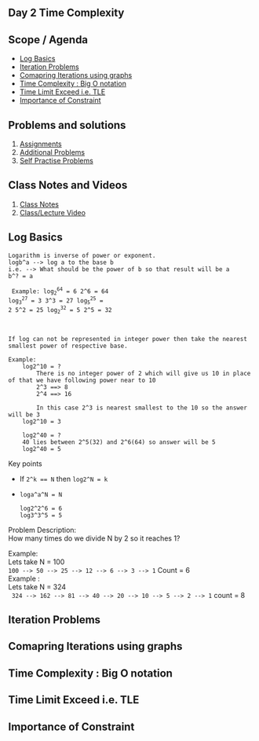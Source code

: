 
## Day 2 Time Complexity

## Scope / Agenda
- [Log Basics](#log-basics)
- [Iteration Problems](#iteration-problems)
- [Comapring Iterations using graphs](#comapring-iterations-using-graphs)
- [Time Complexity : Big O notation](#time-complexity--big-o-notation)
- [Time Limit Exceed i.e. TLE](#time-limit-exceed-ie-tle)
- [Importance of Constraint](#importance-of-constraint)


## Problems and solutions

1. [Assignments]()
2. [Additional Problems]()
3. [Self Practise Problems]()

## Class Notes and Videos

1. [Class Notes](../../class_Notes/DSA%20Intermediate%20Notes/2%20Time%20Complexity(%2025-08-23).pdf)
2. [Class/Lecture Video](https://www.youtube.com/watch?v=nz1IwfVC30E)


## Log Basics

    Logarithm is inverse of power or exponent.
    logb^a --> log a to the base b
    i.e. --> What should be the power of b so that result will be a
    b^? = a 

<code><pre>
Example:
    log<sub>2</sub><sup>64</sup> = 6    2^6 = 64
    log<sub>3</sub><sup>27</sup> = 3    3^3 = 27
    log<sub>5</sub><sup>25</sup> = 2    5^2 = 25
    log<sub>2</sub><sup>32</sup> = 5    2^5 = 32
</pre>
</code>

    If log can not be represented in integer power then take the nearest smallest power of respective base.

    Example:
        log2^10 = ? 
            There is no integer power of 2 which will give us 10 in place of that we have following power near to 10
            2^3 ==> 8
            2^4 ==> 16

            In this case 2^3 is nearest smallest to the 10 so the answer will be 3
        log2^10 = 3

        log2^40 = ?
        40 lies between 2^5(32) and 2^6(64) so answer will be 5
        log2^40 = 5


Key points
- If ```2^k == N``` then ```log2^N = k```
- ```loga^a^N = N```
    
    ```log2^2^6 = 6``` <br>
    ```log3^3^5 = 5```


Problem Description: <br>
    How many times do we divide N by 2 so it reaches 1? <br>

Example:<br> Lets take N = 100 <br>
``` 100 --> 50 --> 25 --> 12 --> 6 --> 3 --> 1 ``` Count = 6 <br>
Example : <br> Lets take N = 324 <br>
``` 324 --> 162 --> 81 --> 40 --> 20 --> 10 --> 5 --> 2 --> 1``` count = 8 <br>









## Iteration Problems

## Comapring Iterations using graphs

## Time Complexity : Big O notation

## Time Limit Exceed i.e. TLE

## Importance of Constraint
